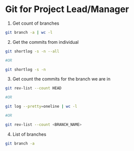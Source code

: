 # Git for Project Lead/Manager

1. Get count of branches

```bash
git branch -a | wc -l
```

2. Get the commits from individual

```bash
git shortlog -s -n --all

#OR

git shortlog -s -n
```

3. Get count the commits for the branch we are in

```bash
git rev-list --count HEAD

#OR

git log --pretty=oneline | wc -l

#OR

git rev-list --count <BRANCH_NAME>
```

4. List of branches

```bash
git branch -a
```